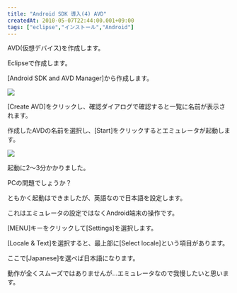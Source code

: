 ```yaml
---
title: "Android SDK 導入(4) AVD"
createdAt: 2010-05-07T22:44:00.001+09:00
tags: ["eclipse","インストール","Android"]
---
```

AVD(仮想デバイス)を作成します。

Eclipseで作成します。
<!--more-->
[Android SDK and AVD Manager]から作成します。

[![](http://3.bp.blogspot.com/_rtlYXd55yO0/S-QVaEvAJpI/AAAAAAAAFJU/D0Q4hoKIjXY/s320/WS000004.BMP)](http://3.bp.blogspot.com/_rtlYXd55yO0/S-QVaEvAJpI/AAAAAAAAFJU/D0Q4hoKIjXY/s1600/WS000004.BMP)

[Create AVD]をクリックし、確認ダイアログで確認すると一覧に名前が表示されます。

作成したAVDの名前を選択し、[Start]をクリックするとエミュレータが起動します。

[![](http://3.bp.blogspot.com/_rtlYXd55yO0/S-QWjV9LdzI/AAAAAAAAFJc/MHs_cRCCYvw/s320/WS000005.BMP)](http://3.bp.blogspot.com/_rtlYXd55yO0/S-QWjV9LdzI/AAAAAAAAFJc/MHs_cRCCYvw/s1600/WS000005.BMP)

起動に2～3分かかりました。

PCの問題でしょうか？

ともかく起動はできましたが、英語なので日本語を設定します。

これはエミュレータの設定ではなくAndroid端末の操作です。

[MENU]キーをクリックして[Settings]を選択します。

[Locale & Text]を選択すると、最上部に[Select locale]という項目があります。

ここで[Japanese]を選べば日本語になります。

動作が全くスムーズではありませんが…エミュレータなので我慢したいと思います。
